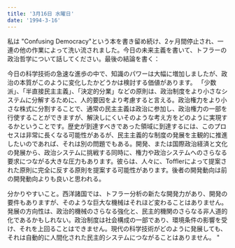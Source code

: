 ```yaml
---
title: '3月16日 水曜日'
date: '1994-3-16'
---
```


私は "Confusing Democracy"という本を書き留め続け、2ヶ月間停止され、一連の他の作業によって洗い流されました。今日の未来主義を書いて、トフラーの政治哲学について話してください。最後の結論を書く：

今日の科学技術の急速な進歩の中で、知識のパワーは大幅に増加しましたが、政治の本質がこのように変化したかどうかは検討する価値があります。 「少数派」、「半直接民主主義」、「決定的分業」などの原則は、政治制度をより小さなシステムに分解するために、人的要因をより考慮すると言える。政治権力をより小さな株式に分割することで、通常の民主主義は政治に参加し、政治権力の一部を行使することができますが、解決しにくいそのような考え方をどのように実現するかということです。歴史が到達すべきであった領域に到達するには、このプロセスは非常に長くなる可能性があるが、民主主義的な制度の発展を主観的に推進したいのであれば、それは別の問題でもある。開発、または国際政治経済と文化の発展から、政治システムに挑戦する同時に、権力や政治システムへのさらなる要求につながる大きな圧力もあります。彼らは、人々に、Tofflerによって提案された原則に完全に反する原則を提案する可能性があります。後者の開発動向は前の開発動向よりも良いと思われる。

分かりやすいこと。西洋諸国では、トフラー分析の新たな開発力があり、開発の要件もありますが、そのような巨大な機械はそれほど変わることはありません。発展の方向性は、政治的機械のさらなる強化と、民主的機関のさらなる非人道的化であるかもしれない。政治制度は社会構成の一部であり、環境条件の影響を受け、それを上回ることはできません。現代の科学技術がどのように発展しても、それは自動的に人間化された民主的システムにつながることはありません。 "

